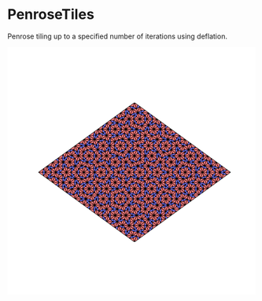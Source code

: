 # PenroseTiles
 Penrose tiling up to a specified number of iterations using deflation.

![](subdiv6.png)
